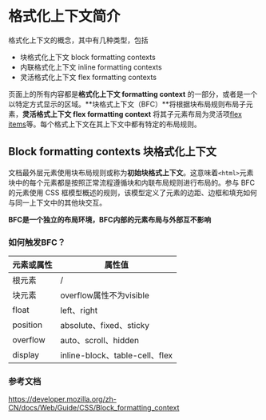 # 格式化上下文简介

格式化上下文的概念，其中有几种类型，包括

- 块格式化上下文 block formatting contexts
- 内联格式化上下文  inline formatting contexts
- 灵活格式化上下文 flex formatting  contexts

页面上的所有内容都是**格式化上下文 formatting context** 的一部分，或者是一个以特定方式显示的区域。**块格式上下文（BFC）**将根据块布局规则布局子元素，**灵活格式上下文 flex formatting context** 将其子元素布局为灵活项[flex items](https://developer.mozilla.org/zh-CN/docs/Glossary/Flex_Item)等。每个格式上下文在其上下文中都有特定的布局规则。

## Block formatting contexts 块格式化上下文

文档最外层元素使用块布局规则或称为**初始块格式上下文**。这意味着`<html>`元素块中的每个元素都是按照正常流程遵循块和内联布局规则进行布局的。参与 BFC 的元素使用 CSS 框模型概述的规则，该模型定义了元素的边距、边框和填充如何与同一上下文中的其他块交互。

**BFC是一个独立的布局环境，BFC内部的元素布局与外部互不影响**

### 如何触发BFC？

| 元素或属性 | 属性值                         |
| ---------- | ------------------------------ |
| 根元素     | /                              |
| 块元素     | overflow属性不为visible        |
| float      | left、right                    |
| position   | absolute、fixed、sticky        |
| overflow   | auto、scroll、hidden           |
| display    | inline-block、table-cell、flex |

### 参考文档

https://developer.mozilla.org/zh-CN/docs/Web/Guide/CSS/Block_formatting_context
